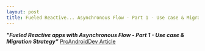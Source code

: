 ```yaml
---
layout: post
title: Fueled Reactive... Asynchronous Flow - Part 1 - Use case & Migration Strategy
---
```

***"Fueled Reactive apps with Asynchronous Flow - Part 1 - Use case & Migration Strategy"*** [ProAndroidDev Article](https://proandroiddev.com/fueled-reactive-apps-with-asynchronous-flow-part-1-use-case-migration-strategy-68840be77cf0)